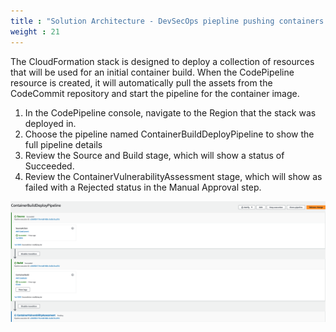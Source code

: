 ```yaml
---
title : "Solution Architecture - DevSecOps piepline pushing containers to EKS"
weight : 21
---
```


The CloudFormation stack is designed to deploy a collection of resources that will be used for an initial container build. When the CodePipeline resource is created, it will automatically pull the assets from the CodeCommit repository and start the pipeline for the container image.


1. In the CodePipeline console, navigate to the Region that the stack was deployed in.
2. Choose the pipeline named ContainerBuildDeployPipeline to show the full pipeline details
3. Review the Source and Build stage, which will show a status of Succeeded.
4. Review the ContainerVulnerabilityAssessment stage, which will show as failed with a Rejected status in the Manual Approval step.


![Codepipeline](/static/images/image-security/devsecops-inspector/inspector-codepipeline.png)